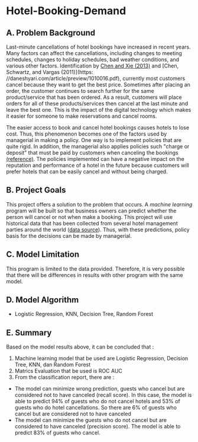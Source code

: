 # Hotel-Booking-Demand
## __A. Problem Background__
Last-minute cancellations of hotel bookings have increased in recent years. Many factors can affect the cancellations, including changes to meeting schedules, changes to holiday schedules, bad weather conditions, and various other factors. Identification by [Chen and Xie (2013)](https://drive.google.com/file/d/1yIRYqXT0pyztsBjNTc9Y68Y3g68KlSup/view?usp=sharing) and [Chen, Schwartz, and Vargas (2011)](https: //daneshyari.com/article/preview/1010016.pdf), currently most customers cancel because they want to get the best price. Sometimes after placing an order, the customer continues to search further for the same product/service that has been ordered. As a result, customers will place orders for all of these products/services then cancel at the last minute and leave the best one. This is the impact of the digital technology which makes it easier for someone to make reservations and cancel rooms.

The easier access to book and cancel hotel bookings causes hotels to lose cost. Thus, this phenomenon becomes one of the factors used by managerial in making a policy. One way is to implement policies that are quite rigid. In addition, the managerial also applies policies such "charge or deposit" that must be paid by customers when canceling the bookings [(reference)](https://pdfs.semanticcholar.org/f468/aaa140f7c1eb7aa37b9bca495ae76b82f654.pdf). The policies implemented can have a negative impact on the reputation and performance of a hotel in the future because customers will prefer hotels that can be easily cancel and without being charged.

## __B. Project Goals__
This project offers a solution to the problem that occurs. A *machine learning* program will be built so that business owners can predict whether the person will cancel or not when make a booking. This project will use historical data that has been collected from several hotel management parties around the world ([data source](https://drive.google.com/file/d/12uB4vKhUUQj3brmQ4N7zfw8BwLYvfqzb/view?usp=sharing)). Thus, with these predictions, policy basis for the decisions can be made by managerial.

## __C. Model Limitation__
This program is limited to the data provided. Therefore, it is very possible that there will be differences in results with other program with the same model.

## __D. Model Algorithm__
- Logistic Regression, KNN, Decision Tree, Random Forest

## __E. Summary__
Based on the model results above, it can be concluded that :
1. Machine learning model that be used are Logistic Regression, Decision Tree, KNN, dan Random Forest
2. Matrics Evaluation that be used is ROC AUC 
3. From the classification report, there are : 
  - The model can minimize wrong prediction, guests who cancel but are considered not to have canceled (recall score). In this case, the model is able to predict 94% of guests who do not cancel hotels and 53% of guests who do hotel cancellations. So there are 6% of guests who cancel but are considered not to have canceled
  - The model can minimize the guests who do not cancel but are considered to have canceled (precision score). The model is able to predict 83% of guests who cancel.
